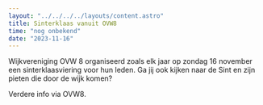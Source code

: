 ```yaml
---
layout: "../../../../layouts/content.astro"
title: Sinterklaas vanuit OVW8
time: "nog onbekend"
date: "2023-11-16"
---
```


Wijkvereniging OVW 8 organiseerd zoals elk jaar op zondag 16 november een sinterklaasviering voor hun leden.
Ga jij ook kijken naar de Sint en zijn pieten die door de wijk komen?

Verdere info via OVW8.

